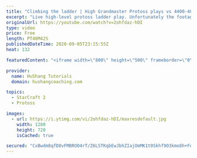 ```yaml
---
title: "Climbing the ladder | High Grandmaster Protoss plays vs 4400-4800 players"
excerpt: "Live high-level protoss ladder play. Unfortunately the footage came out quite choppy at some points and I was considering just not posting today, but I will post it anyways in case a few of you want to watch still. I'm trying to figure out what the cause of the lag is and hopefully I can get some cleaner"
originalUrl: https://youtube.com/watch?v=2ohfdaz-hDI
type: video
price: Free
length: PT48M42S
publishedDateTime: 2020-09-05T23:15:55Z
heat: 132

featuredContent: "<iframe width=\"800\" height=\"500\" frameborder=\"0\" src=\"https://www.youtube.com/embed/2ohfdaz-hDI\" allow=\"accelerometer; autoplay; encrypted-media; gyroscope; picture-in-picture\" allowfullscreen></iframe>"

provider:
  name: HuShang Tutorials
  domain: hushangcoaching.com

topics:
  - StarCraft 2
  - Protoss

images:
  - url: https://i.ytimg.com/vi/2ohfdaz-hDI/maxresdefault.jpg
    width: 1280
    height: 720
    isCached: true

secured: "CxBwdm8qfD8vFMBROO4rT/Z6LSTKqbEwJbhZIajOmMK1t0Skhf9O3kmo8h+FnGfjYEtRxTDO890vClwh0Uu7jNLS3erf5Y7z2B6k92/l1KNlsxfH9sLs3wupeY4inPlFxKi1q0H5+PfMvgI+G803i6q8hWL++xOsTnGThbRCt+6GRvfaHbBT9ObB/z5w3nvjgwK8P8LF8B3iCzKXL2wH6JMC1fPPq8K8vUzUVlWZy7YY0jsvY6xTyjwXVmpk6xcB+hJQQr9kKPtRWx45oPgaM8J3YOmDVopmCT6/3rbZ/h+a+ND1Eo/z3sn6M8AfjK3kOFl/MkfWewF4JpdEQFbK+NLe4saWNhJ1agiBQBmAz/60ArNN8YJdoqdlNlOWDLbMizvqQ84n6uT8DpoapKNJDNG3yJ0tCVaF3XHSNpAM/GY=;oRfeXYMDGTHSCJEs4Ta5vQ=="
---
```


